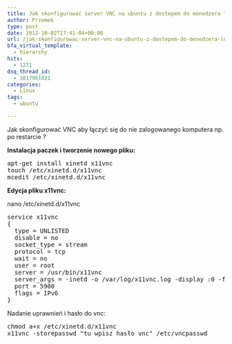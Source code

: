 ```yaml
---
title: Jak skonfigurować server VNC na ubuntu z dostepem do menedzera logowania ?
author: Przemek
type: post
date: 2012-10-02T17:41:04+00:00
url: /jak-skonfigurowac-server-vnc-na-ubuntu-z-dostepem-do-menedzera-logowania/
bfa_virtual_template:
  - hierarchy
hits:
  - 1271
dsq_thread_id:
  - 1017961821
categories:
  - Linux
tags:
  - ubuntu

---
```

Jak skonfigurować VNC aby łączyć się do nie zalogowanego komputera np. po restarcie ?

<!--more-->

**Instalacja paczek i tworzenie nowego pliku:**

<pre class="lang:default highlight:0 decode:true">apt-get install xinetd x11vnc
touch /etc/xinetd.d/x11vnc 
mcedit /etc/xinetd.d/x11vnc</pre>

**Edycja pliku x11vnc:**

nano /etc/xinetd.d/x11vnc

<pre class="lang:default highlight:0 decode:true">service x11vnc
{
  type = UNLISTED
  disable = no
  socket_type = stream
  protocol = tcp
  wait = no
  user = root
  server = /usr/bin/x11vnc
  server_args = -inetd -o /var/log/x11vnc.log -display :0 -forever -bg -rfbauth /etc/vncpasswd -shared -enablehttpproxy -forever -nolookup -auth /var/run/lightdm/root/:0    
  port = 5900
  flags = IPv6
}</pre>

Nadanie uprawnień i hasło do vnc:

<pre class="lang:default highlight:0 decode:true">chmod a+x /etc/xinetd.d/x11vnc
x11vnc -storepasswd "tu wpisz hasło vnc" /etc/vncpasswd</pre>

&nbsp;